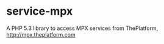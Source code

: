 service-mpx
===========

A PHP 5.3 library to access MPX services from ThePlatform, http://mpx.theplatform.com 
